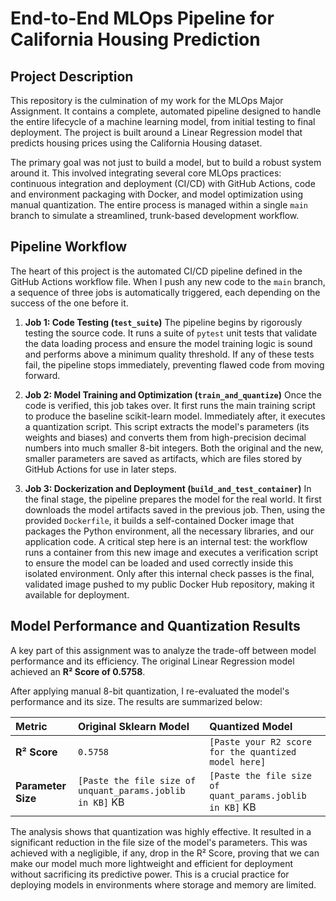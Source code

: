 # **End-to-End MLOps Pipeline for California Housing Prediction**

## **Project Description**

This repository is the culmination of my work for the MLOps Major Assignment. It contains a complete, automated pipeline designed to handle the entire lifecycle of a machine learning model, from initial testing to final deployment. The project is built around a Linear Regression model that predicts housing prices using the California Housing dataset.

The primary goal was not just to build a model, but to build a robust system around it. This involved integrating several core MLOps practices: continuous integration and deployment (CI/CD) with GitHub Actions, code and environment packaging with Docker, and model optimization using manual quantization. The entire process is managed within a single `main` branch to simulate a streamlined, trunk-based development workflow.

## **Pipeline Workflow**

The heart of this project is the automated CI/CD pipeline defined in the GitHub Actions workflow file. When I push any new code to the `main` branch, a sequence of three jobs is automatically triggered, each depending on the success of the one before it.

1.  **Job 1: Code Testing (`test_suite`)**
    The pipeline begins by rigorously testing the source code. It runs a suite of `pytest` unit tests that validate the data loading process and ensure the model training logic is sound and performs above a minimum quality threshold. If any of these tests fail, the pipeline stops immediately, preventing flawed code from moving forward.

2.  **Job 2: Model Training and Optimization (`train_and_quantize`)**
    Once the code is verified, this job takes over. It first runs the main training script to produce the baseline scikit-learn model. Immediately after, it executes a quantization script. This script extracts the model's parameters (its weights and biases) and converts them from high-precision decimal numbers into much smaller 8-bit integers. Both the original and the new, smaller parameters are saved as artifacts, which are files stored by GitHub Actions for use in later steps.

3.  **Job 3: Dockerization and Deployment (`build_and_test_container`)**
    In the final stage, the pipeline prepares the model for the real world. It first downloads the model artifacts saved in the previous job. Then, using the provided `Dockerfile`, it builds a self-contained Docker image that packages the Python environment, all the necessary libraries, and our application code. A critical step here is an internal test: the workflow runs a container from this new image and executes a verification script to ensure the model can be loaded and used correctly inside this isolated environment. Only after this internal check passes is the final, validated image pushed to my public Docker Hub repository, making it available for deployment.

## **Model Performance and Quantization Results**

A key part of this assignment was to analyze the trade-off between model performance and its efficiency. The original Linear Regression model achieved an **R² Score of 0.5758**.

After applying manual 8-bit quantization, I re-evaluated the model's performance and its size. The results are summarized below:

| Metric | Original Sklearn Model | Quantized Model |
| :--- | :--- | :--- |
| **R² Score** | `0.5758` | `[Paste your R2 score for the quantized model here]` |
| **Parameter Size**| `[Paste the file size of unquant_params.joblib in KB]` KB | `[Paste the file size of quant_params.joblib in KB]` KB |

The analysis shows that quantization was highly effective. It resulted in a significant reduction in the file size of the model's parameters. This was achieved with a negligible, if any, drop in the R² Score, proving that we can make our model much more lightweight and efficient for deployment without sacrificing its predictive power. This is a crucial practice for deploying models in environments where storage and memory are limited.
